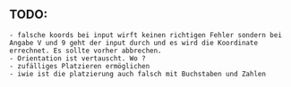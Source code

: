 ## TODO:
    - falsche koords bei input wirft keinen richtigen Fehler sondern bei Angabe V und 9 geht der input durch und es wird die Koordinate errechnet. Es sollte vorher abbrechen.
    - Orientation ist vertauscht. Wo ? 
    - zufälliges Platzieren ermöglichen 
    - iwie ist die platzierung auch falsch mit Buchstaben und Zahlen
